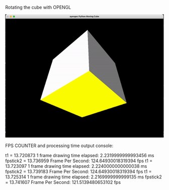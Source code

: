 Rotating the cube with OPENGL


<img src="https://github.com/ayengec/OpenGL_with_Python/blob/main/5-Rotating_Simple_Video/rotating_cube.gif">



FPS COUNTER and processing time output console:

t1 =  13.720873
1 frame drawing time elapsed: 2.2319999999993456 ms
fpstick2 =  13.736959
Frame Per Second: 124.64930018319394 fps
t1 =  13.723097
1 frame drawing time elapsed: 2.2240000000000038 ms
fpstick2 =  13.739183
Frame Per Second: 124.64930018319394 fps
t1 =  13.725314
1 frame drawing time elapsed: 2.2169999999999135 ms
fpstick2 =  13.741607
Frame Per Second: 121.5139480653102 fps
